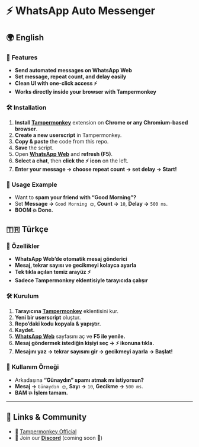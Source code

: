 # ⚡ WhatsApp Auto Messenger  

## 🌍 **English**  

### 🚀 **Features**  
- **Send automated messages on WhatsApp Web**  
- **Set message, repeat count, and delay easily**  
- **Clean UI with one-click access ⚡**  
- **Works directly inside your browser with Tampermonkey**  

### 🛠️ **Installation**  
1. **Install [Tampermonkey](https://www.tampermonkey.net/)** extension on **Chrome or any Chromium-based browser**.  
2. **Create a new userscript** in Tampermonkey.  
3. **Copy & paste** the code from this repo.  
4. **Save** the script.  
5. Open **[WhatsApp Web](https://web.whatsapp.com/)** and **refresh (F5)**.  
6. **Select a chat**, then **click the ⚡ icon** on the left.  
7. **Enter your message → choose repeat count → set delay → Start!**  

### 🎯 **Usage Example**  
- Want to **spam your friend with “Good Morning”?**  
- Set **Message →** `Good Morning 🌞`, **Count →** `10`, **Delay →** `500 ms`.  
- **BOOM 💥 Done.**  



## 🇹🇷 **Türkçe**  

### 🚀 **Özellikler**  
- **WhatsApp Web’de otomatik mesaj gönderici**  
- **Mesaj, tekrar sayısı ve gecikmeyi kolayca ayarla**  
- **Tek tıkla açılan temiz arayüz ⚡**  
- **Sadece Tampermonkey eklentisiyle tarayıcıda çalışır**  

### 🛠️ **Kurulum**  
1. **Tarayıcına [Tampermonkey](https://www.tampermonkey.net/)** eklentisini kur.  
2. **Yeni bir userscript** oluştur.  
3. **Repo’daki kodu kopyala & yapıştır.**  
4. **Kaydet.**  
5. **[WhatsApp Web](https://web.whatsapp.com/)** sayfasını aç ve **F5 ile yenile.**  
6. **Mesaj göndermek istediğin kişiyi seç → ⚡ ikonuna tıkla.**  
7. **Mesajını yaz → tekrar sayısını gir → gecikmeyi ayarla → Başlat!**  

### 🎯 **Kullanım Örneği**  
- Arkadaşına **“Günaydın” spamı atmak mı istiyorsun?**  
- **Mesaj →** `Günaydın 🌞`, **Sayı →** `10`, **Gecikme →** `500 ms`.  
- **BAM 💥 İşlem tamam.**  

---

## 🔗 **Links & Community**  
- 📌 [Tampermonkey Official](https://www.tampermonkey.net/)  
- 💬 Join our **[Discord](https://www.webigl.com/discord)** (coming soon 🚀)  


